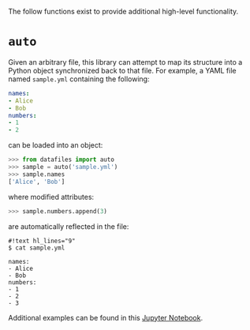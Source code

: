 The follow functions exist to provide additional high-level functionality.

# `auto`

Given an arbitrary file, this library can attempt to map its structure into a Python object synchronized back to that file. For example, a YAML file named `sample.yml` containing the following:

```yaml
names:
- Alice
- Bob
numbers:
- 1
- 2
```

can be loaded into an object:

```python
>>> from datafiles import auto
>>> sample = auto('sample.yml')
>>> sample.names
['Alice', 'Bob']
```

where modified attributes:

```python
>>> sample.numbers.append(3)
```

are automatically reflected in the file:

```
#!text hl_lines="9"
$ cat sample.yml

names:
- Alice
- Bob
numbers:
- 1
- 2
- 3
```

Additional examples can be found in this [Jupyter Notebook](https://github.com/jacebrowning/datafiles/blob/develop/notebooks/file_inference.ipynb).
